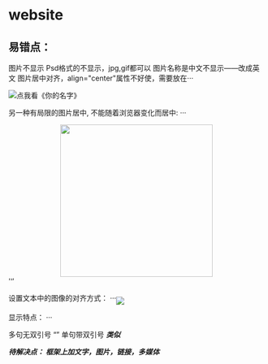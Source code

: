 # website
## 易错点：
图片不显示
Psd格式的不显示，jpg,gif都可以
图片名称是中文不显示——改成英文
图片居中对齐，align="center"属性不好使，需要放在···<div align="center"></div>
<img src="images/timg.psd" alt="点我看《你的名字》" align="center"/> 


另一种有局限的图片居中, 不能随着浏览器变化而居中:
···<!DOCTYPE html PUBLIC "-//W3C//DTD XHTML 1.0 Transitional//EN" "http://www.w3.org/TR/xhtml1/DTD/xhtml1-transitional.dtd">
<html xmlns="http://www.w3.org/1999/xhtml">
<head>
<meta http-equiv="Content-Type" content="text/html; charset=utf-8" />
<title>图片居中</title>
<style type="text/css">
body{width:800px;}
div{ margin:0 auto;width:300px;/}
img{ margin:0 auto;}
</style>
</head>
<body>
<div>
    <img src="20151001200918.jpg" width="300" />
</div>
</body>
</html>’‘’

设置文本中的图像的对齐方式：
···<img src="/i/eg_cute.gif" align="middle" />




显示特点：
···<blockquote></blockquote> 多句无双引号
<q></q> 单句带双引号
<strong><em>类似


待解决点：
框架上加文字，图片，链接，多媒体

